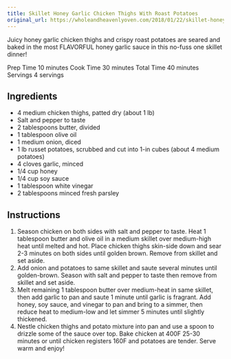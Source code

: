```yaml
---
title: Skillet Honey Garlic Chicken Thighs With Roast Potatoes
original_url: https://wholeandheavenlyoven.com/2018/01/22/skillet-honey-garlic-chicken-thighs-roast-potatoes/
---
```


Juicy honey garlic chicken thighs and crispy roast potatoes are seared and baked in the most FLAVORFUL honey garlic sauce in this no-fuss one skillet dinner!

Prep Time 10 minutes
Cook Time 30 minutes
Total Time 40 minutes
Servings 4 servings

## Ingredients

* 4 medium chicken thighs, patted dry (about 1 lb)
* Salt and pepper to taste
* 2 tablespoons butter, divided
* 1 tablespoon olive oil
* 1 medium onion, diced
* 1 lb russet potatoes, scrubbed and cut into 1-in cubes (about 4 medium potatoes)
* 4 cloves garlic, minced
* 1/4 cup honey
* 1/4 cup soy sauce
* 1 tablespoon white vinegar
* 2 tablespoons minced fresh parsley

## Instructions

1. Season chicken on both sides with salt and pepper to taste. Heat 1 tablespoon butter and olive oil in a medium skillet over medium-high heat until melted and hot. Place chicken thighs skin-side down and sear 2-3 minutes on both sides until golden brown. Remove from skillet and set aside.
1. Add onion and potatoes to same skillet and saute several minutes until golden-brown. Season with salt and pepper to taste then remove from skillet and set aside.
1. Melt remaining 1 tablespoon butter over medium-heat in same skillet, then add garlic to pan and saute 1 minute until garlic is fragrant. Add honey, soy sauce, and vinegar to pan and bring to a simmer, then reduce heat to medium-low and let simmer 5 minutes until slightly thickened.
1. Nestle chicken thighs and potato mixture into pan and use a spoon to drizzle some of the sauce over top. Bake chicken at 400F 25-30 minutes or until chicken registers 160F and potatoes are tender. Serve warm and enjoy!